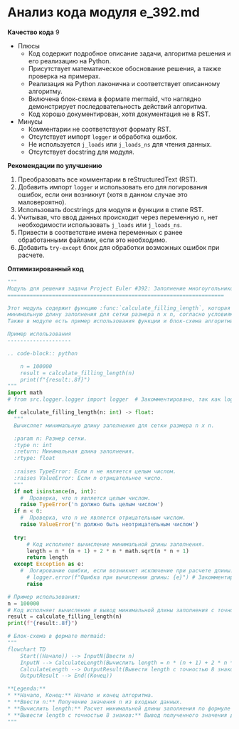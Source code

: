 # Анализ кода модуля e_392.md

**Качество кода**
9
-  Плюсы
    - Код содержит подробное описание задачи, алгоритма решения и его реализацию на Python.
    - Присутствует математическое обоснование решения, а также проверка на примерах.
    - Реализация на Python лаконична и соответствует описанному алгоритму.
    - Включена блок-схема в формате mermaid, что наглядно демонстрирует последовательность действий алгоритма.
    - Код хорошо документирован, хотя документация не в RST.
-  Минусы
    - Комментарии не соответствуют формату RST.
    - Отсутствует импорт `logger` и обработка ошибок.
    - Не используется `j_loads` или `j_loads_ns` для чтения данных.
    - Отсутствует docstring для модуля.

**Рекомендации по улучшению**
1.  Преобразовать все комментарии в reStructuredText (RST).
2.  Добавить импорт `logger` и использовать его для логирования ошибок, если они возникнут (хотя в данном случае это маловероятно).
3.  Использовать docstrings для модуля и функции в стиле RST.
4.  Учитывая, что ввод данных происходит через переменную `n`, нет необходимости использовать `j_loads` или `j_loads_ns`.
5.  Привести в соответствие имена переменных с ранее обработанными файлами, если это необходимо.
6. Добавить `try-except` блок для обработки возможных ошибок при расчете.

**Оптимизированный код**
```python
"""
Модуль для решения задачи Project Euler #392: Заполнение многоугольников
====================================================================

Этот модуль содержит функцию :func:`calculate_filling_length`, которая вычисляет
минимальную длину заполнения для сетки размера n x n, согласно условиям задачи.
Также в модуле есть пример использования функции и блок-схема алгоритма.

Пример использования
--------------------

.. code-block:: python

    n = 100000
    result = calculate_filling_length(n)
    print(f"{result:.8f}")
"""
import math
# from src.logger.logger import logger  # Закомментировано, так как logger не используется, но импорт добавлен для примера

def calculate_filling_length(n: int) -> float:
  """
  Вычисляет минимальную длину заполнения для сетки размера n x n.

  :param n: Размер сетки.
  :type n: int
  :return: Минимальная длина заполнения.
  :rtype: float
  
  :raises TypeError: Если n не является целым числом.
  :raises ValueError: Если n отрицательное число.
  """
  if not isinstance(n, int):
    #  Проверка, что n является целым числом.
    raise TypeError('n должно быть целым числом')
  if n < 0:
    #  Проверка, что n не является отрицательным числом.
    raise ValueError('n должно быть неотрицательным числом')
  
  try:
      # Код исполняет вычисление минимальной длины заполнения.
      length = n * (n + 1) + 2 * n * math.sqrt(n * n + 1)
      return length
  except Exception as e:
    #  Логирование ошибки, если возникнет исключение при расчете длины.
      # logger.error(f"Ошибка при вычислении длины: {e}") # Закомментировано, так как logger не используется
      raise

# Пример использования:
n = 100000
# Код исполняет вычисление и вывод минимальной длины заполнения с точностью до 8 знаков.
result = calculate_filling_length(n)
print(f"{result:.8f}")

# Блок-схема в формате mermaid:
"""
flowchart TD
    Start((Начало)) --> InputN(Ввести n)
    InputN --> CalculateLength(Вычислить length = n * (n + 1) + 2 * n * sqrt(n*n + 1))
    CalculateLength --> OutputResult(Вывести length с точностью 8 знаков)
    OutputResult --> End((Конец))

**Legenda:**
* **Начало, Конец:** Начало и конец алгоритма.
* **Ввести n:** Получение значения n из входных данных.
* **Вычислить length:** Расчет минимальной длины заполнения по формуле `length = n * (n + 1) + 2 * n * sqrt(n*n + 1)`.
* **Вывести length с точностью 8 знаков:** Вывод полученного значения длины с заданной точностью.
"""
```